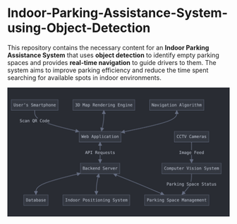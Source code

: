 # Indoor-Parking-Assistance-System-using-Object-Detection
This repository contains the necessary content for an **Indoor Parking Assistance System** that uses **object detection** to identify empty parking spaces and provides **real-time navigation** to guide drivers to them. The system aims to improve parking efficiency and reduce the time spent searching for available spots in indoor environments.

![pipe line](images/pipeline.png)
